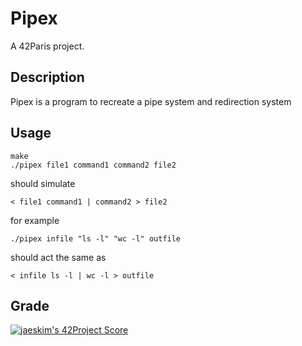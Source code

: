 # Pipex

A 42Paris project.

## Description

Pipex is a program to recreate a pipe system and redirection system

## Usage

```
make
./pipex file1 command1 command2 file2
```
should simulate
```
< file1 command1 | command2 > file2
```
for example
```
./pipex infile "ls -l" "wc -l" outfile
```
should act the same as
```
< infile ls -l | wc -l > outfile
```
## Grade
[![jaeskim's 42Project Score](https://badge42.herokuapp.com/api/project/alemarch/pipex)](https://github.com/JaeSeoKim/badge42)
